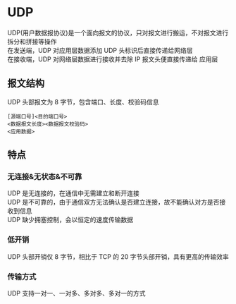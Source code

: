 # UDP

UDP(用户数据报协议)是一个面向报文的协议，只对报文进行搬运，不对报文进行拆分和拼接等操作 <br>
在发送端，UDP 对应用层数据添加 UDP 头标识后直接传递给网络层<br>
在接收端，UDP 对网络层数据进行接收并去除 IP 报文头便直接传递给 应用层

## 报文结构

UDP 头部报文为 8 字节，包含端口、长度、校验码信息

```code
[源端口号]<目的端口号>
<数据报文长度><数据报文校验码>
<应用数据>
```

## 特点

### 无连接&无状态&不可靠

UDP 是无连接的，在通信中无需建立和断开连接 <br>
UDP 是不可靠的，由于通信双方无法确认是否建立连接，故不能确认对方是否接收到信息 <br>
UDP 缺少拥塞控制，会以恒定的速度传输数据

### 低开销

UDP 头部开销仅 8 字节，相比于 TCP 的 20 字节头部开销，具有更高的传输效率

### 传输方式

UDP 支持一对一、一对多、多对多、多对一的方式
